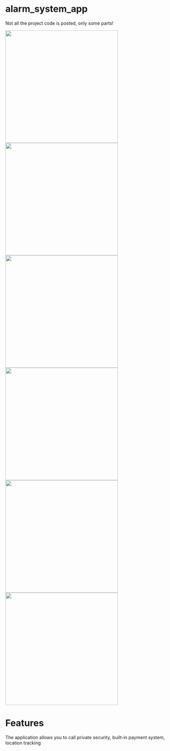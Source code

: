 # alarm_system_app
Not all the project code is posted, only some parts!
<p align="left">
  <img src="https://github.com/user-attachments/assets/e26b6644-52f6-44f7-859a-77b52ca0079a" width="350" >
  <img src="https://github.com/user-attachments/assets/53efccaa-5aac-46cf-ac59-6d4d4ec679ce" width="350" >
  <img src="https://github.com/user-attachments/assets/3be466aa-0f32-4702-b67a-6c4894254472" width="350" >
  <img src="https://github.com/user-attachments/assets/d9ba952f-1974-48f0-a85f-385bb9dca9ce" width="350" >
  <img src="https://github.com/user-attachments/assets/3367fb4b-dc41-445e-b42e-e44c40ff0274" width="350" >
  <img src="https://github.com/user-attachments/assets/fdcb7ca5-1a45-4d94-b362-0ac39a1df62d" width="350" >
</p>

# Features
 The application allows you to call private security, built-in payment system, location tracking
